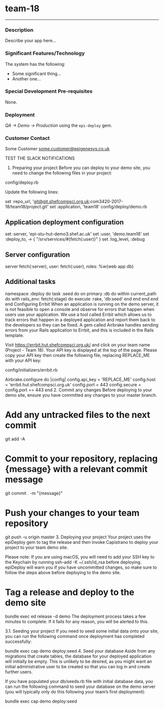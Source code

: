 # team-18
---

### Description
Describe your app here...

### Significant Features/Technology
The system has the following:

* Some significant thing...
* Another one...

### Special Development Pre-requisites
None.

### Deployment
*QA -> Demo -> Production* using the `epi-deploy` gem.

### Customer Contact
Some Customer <some.customer@epigenesys.co.uk>

TEST THE SLACK NOTIFICATIONS

1. Preparing your project
Before you can deploy to your demo site, you need to change the following files in your project:

config/deploy.rb

Update the following lines:

set :repo_url,    'git@git.shefcompsci.org.uk:com3420-2017-18/team18/project.git'
set :application, 'team18'
config/deploy/demo.rb

## Application deployment configuration
set :server,      'epi-stu-hut-demo3.shef.ac.uk'
set :user,        'demo.team18'
set :deploy_to,   -> { "/srv/services/#{fetch(:user)}" }
set :log_level,   :debug

## Server configuration
server fetch(:server), user: fetch(:user), roles: %w{web app db}

## Additional tasks
namespace :deploy do
  task :seed do
    on primary :db do within current_path do with rails_env: fetch(:stage) do
      execute :rake, 'db:seed'
    end end end
  end
end
Configuring Errbit
When an application is running on the demo server, it is not feasible to open a console and observe for errors that happen when users use your application. We use a tool called Errbit which allows us to track errors that happen in a deployed application and report them back to the developers so they can be fixed. A gem called Airbrake handles sending errors from your Rails application to Errbit, and this is included in the Rails template.

Visit https://errbit.hut.shefcompsci.org.uk/ and click on your team name (Project - Team 18). Your API key is displayed at the top of the page. Please copy your API key then create the following file, replacing REPLACE_ME with your API key:

config/initializers/errbit.rb

Airbrake.configure do |config|
  config.api_key = 'REPLACE_ME'
  config.host    = 'errbit.hut.shefcompsci.org.uk'
  config.port    = 443
  config.secure  = config.port == 443
end
2. Commit any changes
Before deploying to your demo site, ensure you have committed any changes to your master branch.

# Add any untracked files to the next commit
git add -A

# Commit to your repository, replacing {message} with a relevant commit message
git commit . -m "{message}"

# Push your changes to your team repository
git push -u origin master
3. Deploying your project
Your project uses the epiDeploy gem to tag the release and then invoke Capistrano to deploy your project to your team demo site.

Please note:
If you are using macOS, you will need to add your SSH key to the Keychain by running ssh-add -K ~/.ssh/id_rsa before deploying.
epiDeploy will warn you if you have uncommitted changes, so make sure to follow the steps above before deploying to the demo site.

# Tag a release and deploy to the demo site
bundle exec ed release -d demo
The deployment process takes a few minutes to complete. If it fails for any reason, you will be alerted to this.

3.1. Seeding your project
If you need to seed some initial data onto your site, you can run the following command once deployment has completed successfully:

bundle exec cap demo deploy:seed
4. Seed your database
Aside from any migrations that create tables, the database for your deployed application will initially be empty. This is unlikely to be desired, as you might want an initial administrative user to be created so that you can log in and create further users.

If you have populated your db/seeds.rb file with initial database data, you can run the following command to seed your database on the demo server (you will typically only do this following your team’s first deployment):

bundle exec cap demo deploy:seed
